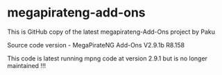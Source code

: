 megapirateng-add-ons
====================

This is GitHub copy of the latest megapirateng-Add-Ons project by Paku

Source code version - MegaPirateNG Add-Ons V2.9.1b R8.158

This code is latest running mpng code at version 2.9.1 but is no longer maintained !!!
